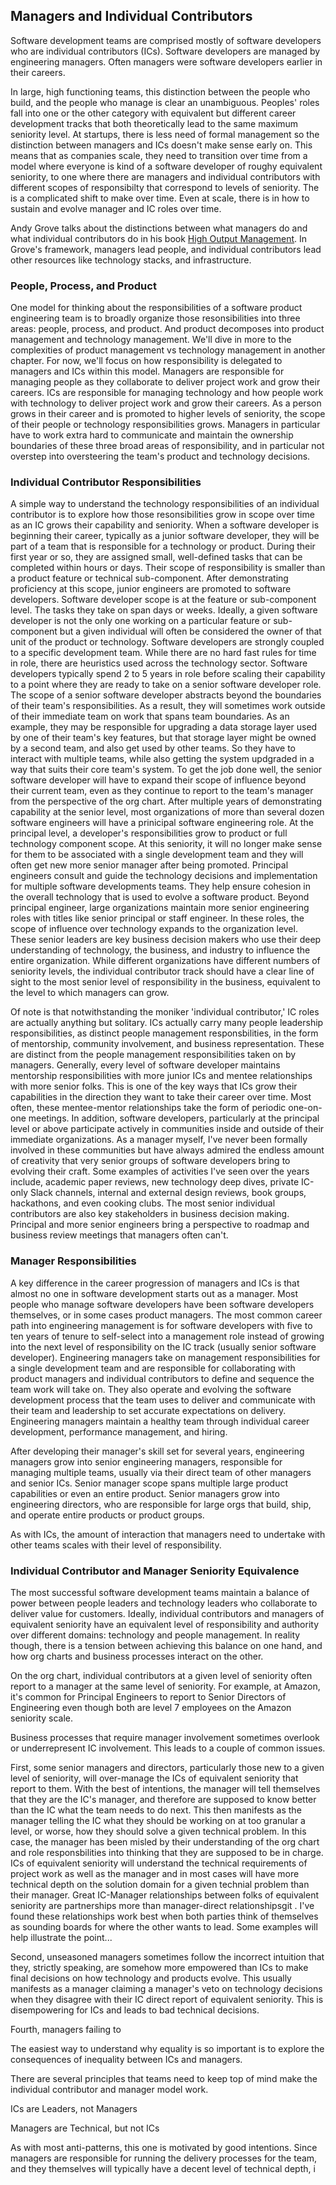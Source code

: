 ## Managers and Individual Contributors

Software development teams are comprised mostly of software developers who are individual contributors (ICs). Software developers are managed by engineering managers. Often managers were software developers earlier in their careers. 

In large, high functioning teams, this distinction between the people who build, and the people who manage is clear an unambiguous. Peoples' roles fall into one or the other category with equivalent but different career development tracks that both theoretically lead to the same maximum seniority level. At startups, there is less need of formal management so the distinction between managers and ICs doesn't make sense early on. This means that as companies scale, they need to transition over time from a model where everyone is kind of a software developer of roughy equivalent seniority, to one where there are managers and individual contributors with different scopes of responsibilty that correspond to levels of seniority. The is a complicated shift to make over time. Even at scale, there is in how to sustain and evolve manager and IC roles over time. 

Andy Grove talks about the distinctions between what managers do and what individual contributors do in his book <u>High Output Management</u>. In Grove's framework, managers lead people, and individual contributors lead other resources like technology stacks, and infrastructure.

### People, Process, and Product
One model for thinking about the responsibilities of a software product engineering team is to broadly organize those resonsibilities into three areas: people, process, and product. And product decomposes into product management and technology management. We'll dive in more to the complexities of product management vs technology management in another chapter. For now, we'll focus on how responsibility is delegated to managers and ICs within this model. Managers are responsible for managing people as they collaborate to deliver project work and grow their careers. ICs are responsible for managing technology and how people work with technology to deliver project work and grow their careers. As a person grows in their career and is promoted to higher levels of seniority, the scope of their people or technology responsibilities grows. Managers in particular have to work extra hard to communicate and maintain the ownership boundaries of these three broad areas of responsibility, and in particular not overstep into oversteering the team's product and technology decisions.

### Individual Contributor Responsibilities
A simple way to understand the technology responsibilities of an individual contributor is to explore how those resonsibilities grow in scope over time as an IC grows their capability and seniority. When a software developer is beginning their career, typically as a junior software developer, they will be part of a team that is responsible for a technology or product. During their first year or so, they are assigned small, well-defined tasks that can be completed within hours or days. Their scope of responsibility is smaller than a product feature or technical sub-component. After demonstrating proficiency at this scope, junior engineers are promoted to software developers. Software developer scope is at the feature or sub-component level. The tasks they take on span days or weeks. Ideally, a given software developer is not the only one working on a particular feature or sub-component but a given individual will often be considered the owner of that unit of the product or technology. Software developers are strongly coupled to a specific development team. While there are no hard fast rules for time in role, there are heuristics used across the technology sector. Software developers typically spend 2 to 5 years in role before scaling their capability to a point where they are ready to take on a senior software developer role. The scope of a senior software developer abstracts beyond the boundaries of their team's responsibilities. As a result, they will sometimes work outside of their immediate team on work that spans team boundaries. As an example, they may be responsible for upgrading a data storage layer used by one of their team's key features, but that storage layer might be owned by a second team, and also get used by other teams. So they have to interact with multiple teams, while also getting the system updgraded in a way that suits their core team's system. To get the job done well, the senior software developer will have to expand their scope of influence beyond their current team, even as they continue to report to the team's manager from the perspective of the org chart. After multiple years of demonstrating capability at the senior level, most organizations of more than several dozen software engineers will have a prinicipal software engineering role. At the principal level, a developer's responsibilities grow to product or full technology component scope. At this seniority, it will no longer make sense for them to be associated with a single development team and they will often get new more senior manager after being promoted. Principal engineers consult and guide the technology decisions and implementation for multiple software developments teams. They help ensure cohesion in the overall technology that is used to evolve a software product. Beyond principal engineer, large organizations maintain more senior engineering roles with titles like senior principal or staff engineer. In these roles, the scope of influence over technology expands to the organization level. These senior leaders are key business decision makers who use their deep understanding of technology, the business, and industry to influence the entire organization. While different organizations have different numbers of seniority levels, the individual contributor track should have a clear line of sight to the most senior level of responsibility in the business, equivalent to the level to which managers can grow.

Of note is that notwithstanding the moniker 'individual contributor,' IC roles are actually anything but solitary. ICs actually carry many people leadership responsibilities, as distinct people management responsbilities, in the form of mentorship, community involvement, and business representation. These are distinct from the people management responsibilities taken on by managers. Generally, every level of software developer maintains mentorship responsibilities with more junior ICs and mentee relationships with more senior folks. This is one of the key ways that ICs grow their capabilities in the direction they want to take their career over time. Most often, these mentee-mentor relationships take the form of periodic one-on-one meetings. In addition, software developers, particularly at the principal level or above participate actively in communities inside and outside of their immediate organizations. As a manager myself, I've never been formally involved in these communities but have always admired the endless amount of creativity that very senior groups of software developers bring to evolving their craft. Some examples of activities I've seen over the years include, academic paper reviews, new technology deep dives, private IC-only Slack channels, internal and external design reviews, book groups, hackathons, and even cooking clubs. The most senior individual contributors are also key stakeholders in business decision making. Principal and more senior engineers bring a perspective to roadmap and business review meetings that managers often can't.

### Manager Responsibilities
A key difference in the career progression of managers and ICs is that almost no one in software development starts out as a manager. Most people who manage software developers have been software developers themselves, or in some cases product managers. The most common career path into engineering management is for software developers with five to ten years of tenure to self-select into a management role instead of growing into the next level of responsibility on the IC track (usually senior software developer). Engineering managers take on management responsibilities for a single development team and are responsible for collaborating with product managers and individual contributors to define and sequence the team work will take on. They also operate and evolving the software development process that the team uses to deliver and communicate with their team and leadership to set accurate expectations on delivery. Engineering managers maintain a healthy team through individual career development, performance management, and hiring.

After developing their manager's skill set for several years, engineering managers grow into senior engineering managers, responsible for managing multiple teams, usually via their direct team of other managers and senior ICs. Senior manager scope spans multiple large product capabilities or even an entire product. Senior managers grow into engineering directors, who are responsible for large orgs that build, ship, and operate entire products or product groups. 

As with ICs, the amount of interaction that managers need to undertake with other teams scales with their level of responsibility.


### Individual Contributor and Manager Seniority Equivalence
The most successful software development teams maintain a balance of power between people leaders and technology leaders who collaborate to deliver value for customers. Ideally, individual contributors and managers of equivalent seniority have an equivalent level of responsibility and authority over different domains: technology and people management. In reality though, there is a tension between achieving this balance on one hand, and how org charts and business processes interact on the other. 

On the org chart, individual contributors at a given level of seniority often report to a manager at the same level of seniority. For example, at Amazon, it's common for Principal Engineers to report to Senior Directors of Engineering even though both are level 7 employees on the Amazon seniority scale. 

Business processes that require manager involvement sometimes overlook or underrepresent IC involvement. This leads to a couple of common issues.

First, some senior managers and directors, particularly those new to a given level of seniority, will over-manage the ICs of equivalent seniority that report to them. With the best of intentions, the manager will tell themselves that they are the IC's manager, and therefore are supposed to know better than the IC what the team needs to do next. This then manifests as the manager telling the IC what they should be working on at too granular a level, or worse, how they should solve a given technical problem. In this case, the manager has been misled by their understanding of the org chart and role responsbilities into thinking that they are supposed to be in charge. ICs of equivalent seniority will understand the technical requirements of project work as well as the manager and in most cases will have more technical depth on the solution domain for a given technial problem than their manager. Great IC-Manager relationships between folks of equivalent seniority are partnerships more than manager-direct relationshipsgit . I've found these relationships work best when both parties think of themselves as sounding boards for where the other wants to lead. Some examples will help illustrate the point...

Second, unseasoned managers sometimes follow the incorrect intuition that they, strictly speaking, are somehow more empowered than ICs to make final decisions on how technology and products evolve. This usually manifests as a manager claiming a manager's veto on technology decisions when they disagree with their IC direct report of equivalent seniority. This is disempowering for ICs and leads to bad technical decisions. 

Fourth, managers failing to 

The easiest way to understand why equality is so important is to explore the consequences of inequality between ICs and managers. 

There are several principles that teams need to keep top of mind make the individual contributor and manager model work.

ICs are Leaders, not Managers

Managers are Technical, but not ICs

As with most anti-patterns, this one is motivated by good intentions. Since managers are responsible for running the delivery processes for the team, and they themselves will typically have a decent level of technical depth, i 








